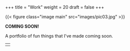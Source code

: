 +++
title = "Work"
weight = 20
draft = false
+++

{{< figure class="image main" src="images/pic03.jpg" >}}

**COMING SOON!**

A portfolio of fun things that I've made coming soon.

<table>
<tr><td class="icons"><a href="/#about"><i class="far fa-arrow-alt-circle-left fa-lg"></i></a><a href="/#blog"><i class="far fa-arrow-alt-circle-right fa-lg"></i></a></td></tr>
</table>
